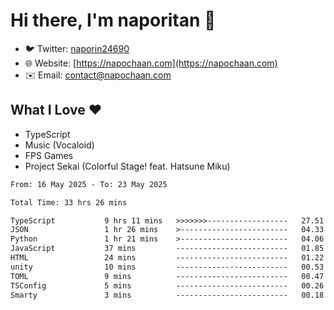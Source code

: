 # Hi there, I'm naporitan 👋

- 🐦 Twitter: [naporin24690](https://twitter.com/naporin24690)
- 🌐 Website: [https://napochaan.com](https://napochaan.com)
- ✉️ Email: [contact@napochaan.com](mailto:contact@napochaan.com)

## What I Love ❤️
- TypeScript
- Music (Vocaloid)
- FPS Games
- Project Sekai (Colorful Stage! feat. Hatsune Miku)

<!--START_SECTION:waka-->

```txt
From: 16 May 2025 - To: 23 May 2025

Total Time: 33 hrs 26 mins

TypeScript           9 hrs 11 mins   >>>>>>>------------------   27.51 %
JSON                 1 hr 26 mins    >------------------------   04.33 %
Python               1 hr 21 mins    >------------------------   04.06 %
JavaScript           37 mins         -------------------------   01.85 %
HTML                 24 mins         -------------------------   01.22 %
unity                10 mins         -------------------------   00.53 %
TOML                 9 mins          -------------------------   00.47 %
TSConfig             5 mins          -------------------------   00.26 %
Smarty               3 mins          -------------------------   00.18 %
```

<!--END_SECTION:waka-->

